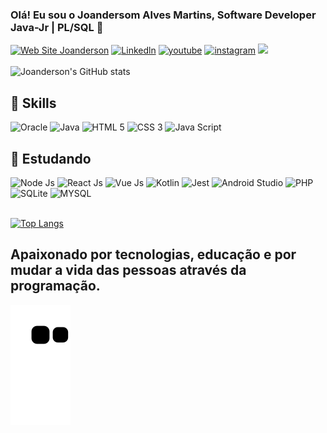 

### Olá! Eu sou o Joandersom Alves Martins, Software Developer Java-Jr | PL/SQL 🤙
[![Web Site Joanderson](https://img.shields.io/website-up-down-green-red/http/monip.org.svg )]()
[![Linkedln](https://img.shields.io/badge/LinkedIn-0077B5?style=for-the-badge&logo=linkedin&logoColor=white)](https://www.linkedin.com/in/joandersonalvesmartins/) [![youtube](https://img.shields.io/badge/YouTube-FF0000?style=for-the-badge&logo=youtube&logoColor=white)](https://www.youtube.com/channel/UCYlcXMwp5CEoG22KxV4aqmQ) [![instagram](https://img.shields.io/badge/Instagram-E4405F?style=for-the-badge&logo=instagram&logoColor=white)](https://www.instagram.com/joandersonalvesmartins/) <a href = "mailto:joandersonmartins2013@gmail.com"><img src="https://img.shields.io/badge/Gmail-D14836?style=for-the-badge&logo=gmail&logoColor=white" target="_blank"></a><br/><!-- [![Email](https://img.shields.io/badge/Gmail-D14836?style=for-the-badge&logo=gmail&logoColor=white)](https://mail.google.com/mail/u/0/?tab=rm&ogbl#inbox) [![Whatsapp](https://img.shields.io/badge/WhatsApp-25D366?style=for-the-badge&logo=whatsapp&logoColor=white)]() --> </br>
![Joanderson's GitHub stats](https://github-readme-stats.vercel.app/api?username=joandersonalvesmartins&show_icons=true&theme=merko)

## 🚀 Skills
<div style="display: inline_block"> 
 <img src="https://cdn.jsdelivr.net/gh/devicons/devicon/icons/oracle/oracle-original.svg" alt="Oracle" height="70px" width="70px" /> 
 <img src="https://cdn.jsdelivr.net/gh/devicons/devicon/icons/java/java-original-wordmark.svg" alt="Java" height="70px" width="70px" />
 <img src="https://cdn.jsdelivr.net/gh/devicons/devicon/icons/html5/html5-original-wordmark.svg" alt="HTML 5" height="70px" width="70px"/>
<img src="https://cdn.jsdelivr.net/gh/devicons/devicon/icons/css3/css3-original-wordmark.svg" alt="CSS 3" height="70px" width="70px" />
<img src="https://cdn.jsdelivr.net/gh/devicons/devicon/icons/javascript/javascript-plain.svg" alt="Java Script" height="55px" width="55px" />          
</div>

## 📝 Estudando
<div style="display: inline_block">
    <img src="https://cdn.jsdelivr.net/gh/devicons/devicon/icons/nodejs/nodejs-original-wordmark.svg" alt="Node Js" height="70px" width="80px" />
    <img src="https://cdn.jsdelivr.net/gh/devicons/devicon/icons/react/react-original-wordmark.svg" alt="React Js" height="50px" width="60px"/>
    <img src="https://cdn.jsdelivr.net/gh/devicons/devicon/icons/vuejs/vuejs-original-wordmark.svg" alt="Vue Js" height="50px" width="60px"/>    
    <img src="https://cdn.jsdelivr.net/gh/devicons/devicon/icons/kotlin/kotlin-original-wordmark.svg" alt="Kotlin" height="70px" width="80px"/>
    <img src="https://cdn.jsdelivr.net/gh/devicons/devicon/icons/jest/jest-plain.svg" alt="Jest" height="50px" width="60px"/>    
    <img src="https://cdn.jsdelivr.net/gh/devicons/devicon/icons/androidstudio/androidstudio-original-wordmark.svg" alt="Android Studio" height="80px" width="90px"/>
    <img src="https://cdn.jsdelivr.net/gh/devicons/devicon/icons/php/php-plain.svg" alt="PHP" height="70px" width="80px"/>
    <img src="https://cdn.jsdelivr.net/gh/devicons/devicon/icons/sqlite/sqlite-original-wordmark.svg" alt="SQLite" height="70px" width="80px"/>
    <img src="https://cdn.jsdelivr.net/gh/devicons/devicon/icons/mysql/mysql-original-wordmark.svg" alt="MYSQL" height="70px" width="80px"/>  
</div>
</br>

[![Top Langs](https://github-readme-stats.vercel.app/api/top-langs/?username=joandersonalvesmartins&layout=compact&langs_count=8&show_icons=true&theme=merko)](https://github.com/joandersonalvesmartins/github-readme-stats)


## Apaixonado por tecnologias, educação e por mudar a vida das pessoas através da programação.

![Snake animation](https://github.com/joandersonalvesmartins/joandersonalvesmartins/blob/output/github-contribution-grid-snake.svg)

